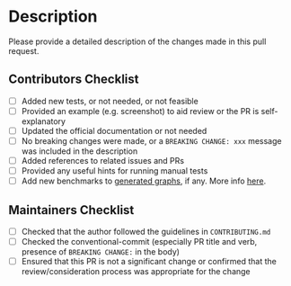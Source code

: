<!-- Please provide a brief summary of your changes in the Title above -->

# Description

Please provide a detailed description of the changes made in this pull request.

## Contributors Checklist

- [ ] Added new tests, or not needed, or not feasible
- [ ] Provided an example (e.g. screenshot) to aid review or the PR is self-explanatory
- [ ] Updated the official documentation or not needed
- [ ] No breaking changes were made, or a `BREAKING CHANGE: xxx` message was included in the description
- [ ] Added references to related issues and PRs
- [ ] Provided any useful hints for running manual tests
- [ ] Add new benchmarks to [generated graphs](https://gnoland.github.io/benchmarks), if any. More info [here](../.benchmarks/README.md).

## Maintainers Checklist

- [ ] Checked that the author followed the guidelines in `CONTRIBUTING.md`
- [ ] Checked the conventional-commit (especially PR title and verb, presence of `BREAKING CHANGE:` in the body)
- [ ] Ensured that this PR is not a significant change or confirmed that the review/consideration process was appropriate for the change
